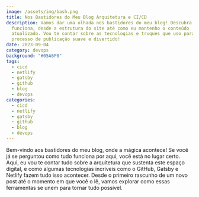 ```yaml
---
image: /assets/img/bash.png
title: Nos Bastidores do Meu Blog Arquitetura e CI/CD
description: Vamos dar uma olhada nos bastidores do meu blog! Descubra como tudo
  funciona, desde a estrutura do site até como eu mantenho o conteúdo
  atualizado. Vou te contar sobre as tecnologias e truques que uso para tornar o
  processo de publicação suave e divertido!
date: 2023-09-04
category: devops
background: "#05A6F0"
tags:
  - cicd
  - netlify
  - gatsby
  - github
  - blog
  - devops
categories:
  - cicd
  - netlify
  - gatsby
  - github
  - blog
  - devops
---
```

Bem-vindo aos bastidores do meu blog, onde a mágica acontece! Se você já se perguntou como tudo funciona por aqui, você está no lugar certo. Aqui, eu vou te contar tudo sobre a arquitetura que sustenta este espaço digital, e como algumas tecnologias incríveis como o GitHub, Gatsby e Netlify fazem tudo isso acontecer. Desde o primeiro rascunho de um novo post até o momento em que você o lê, vamos explorar como essas ferramentas se unem para tornar tudo possível.